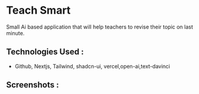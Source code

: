 # Teach Smart 

 Small Ai based application that will help teachers to revise their topic on last minute.



## Technologies Used :

- Github, Nextjs, Tailwind, shadcn-ui, vercel,open-ai,text-davinci

## Screenshots : 
